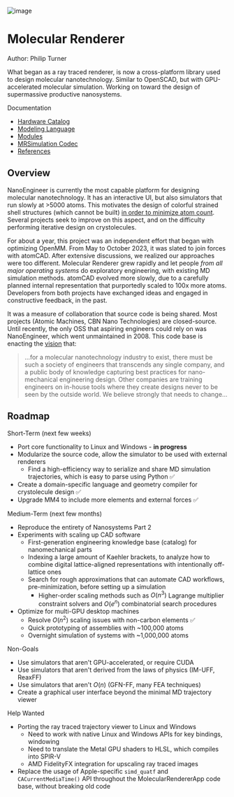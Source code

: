 
![image](https://github.com/philipturner/molecular-renderer/assets/71743241/d5585c84-7e4e-4507-841a-452fb68615d3)

# Molecular Renderer

Author: Philip Turner

What began as a ray traced renderer, is now a cross-platform library used to design molecular nanotechnology. Similar to OpenSCAD, but with GPU-accelerated molecular simulation. Working on toward the design of supermassive productive nanosystems.

Documentation
- [Hardware Catalog](./Sources/HardwareCatalog/README.md)
- [Modeling Language](./Documentation/HDL.md)
- [Modules](./Documentation/Modules.md)
- [MRSimulation Codec](./Documentation/MRSimulation.md)
- [References](./Documentation/References.md)

## Overview

NanoEngineer is currently the most capable platform for designing molecular nanotechnology. It has an interactive UI, but also simulators that run slowly at >5000 atoms. This motivates the design of colorful strained shell structures (which cannot be built) [in order to minimize atom count](http://www.imm.org/research/parts/controller/). Several projects seek to improve on this aspect, and on the difficulty performing iterative design on crystolecules.

For about a year, this project was an independent effort that began with optimizing OpenMM. From May to October 2023, it was slated to join forces with atomCAD. After extensive discussions, we realized our approaches were too different. Molecular Renderer grew rapidly and let people _from all major operating systems_ do exploratory engineering, with existing MD simulation methods. atomCAD evolved more slowly, due to a carefully planned internal representation that purportedly scaled to 100x more atoms. Developers from both projects have exchanged ideas and engaged in constructive feedback, in the past.

It was a measure of collaboration that source code is being shared. Most projects (Atomic Machines, CBN Nano Technologies) are closed-source. Until recently, the only OSS that aspiring engineers could rely on was NanoEngineer, which went unmaintained in 2008. This code base is enacting the [vision](https://github.com/atomCAD/atomCAD/wiki) that:

> ...for a molecular nanotechnology industry to exist, there must be such a society of engineers that transcends any single company, and a public body of knowledge capturing best practices for nano-mechanical engineering design. Other companies are training engineers on in-house tools where they create designs never to be seen by the outside world. We believe strongly that needs to change...

## Roadmap

Short-Term (next few weeks)
- Port core functionality to Linux and Windows - **in progress**
- Modularize the source code, allow the simulator to be used with external renderers
  - Find a high-efficiency way to serialize and share MD simulation trajectories, which is easy to parse using Python ✅
- Create a domain-specific language and geometry compiler for crystolecule design ✅
- Upgrade MM4 to include more elements and external forces ✅

Medium-Term (next few months)
- Reproduce the entirety of Nanosystems Part 2
- Experiments with scaling up CAD software
  - First-generation engineering knowledge base (catalog) for nanomechanical parts
  - Indexing a large amount of Kaehler brackets, to analyze how to combine digital lattice-aligned representations with intentionally off-lattice ones
  - Search for rough approximations that can automate CAD workflows, pre-minimization, before setting up a simulation
    - Higher-order scaling methods such as $O(n^3)$ Lagrange multiplier constraint solvers and $O(e^n)$ combinatorial search procedures
- Optimize for multi-GPU desktop machines
  - Resolve $O(n^2)$ scaling issues with non-carbon elements ✅
  - Quick prototyping of assemblies with ~100,000 atoms
  - Overnight simulation of systems with ~1,000,000 atoms

Non-Goals
- Use simulators that aren't GPU-accelerated, or require CUDA
- Use simulators that aren't derived from the laws of physics (IM-UFF, ReaxFF)
- Use simulators that aren't $O(n)$ (GFN-FF, many FEA techniques)
- Create a graphical user interface beyond the minimal MD trajectory viewer

Help Wanted
- Porting the ray traced trajectory viewer to Linux and Windows
  - Need to work with native Linux and Windows APIs for key bindings, windowing
  - Need to translate the Metal GPU shaders to HLSL, which compiles into SPIR-V
  - AMD FidelityFX integration for upscaling ray traced images
- Replace the usage of Apple-specific `simd_quatf` and `CACurrentMediaTime()` API throughout the MolecularRendererApp code base, without breaking old code
